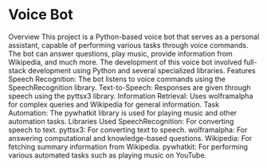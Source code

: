 # Voice Bot
 Overview This project is a Python-based voice bot that serves as a personal assistant, capable of performing various tasks through voice commands. The bot can answer questions, play music, provide information from Wikipedia, and much more. The development of this voice bot involved full-stack development using Python and several specialized libraries.  Features Speech Recognition: The bot listens to voice commands using the SpeechRecognition library. Text-to-Speech: Responses are given through speech using the pyttsx3 library. Information Retrieval: Uses wolframalpha for complex queries and Wikipedia for general information. Task Automation: The pywhatkit library is used for playing music and other automation tasks. Libraries Used SpeechRecognition: For converting speech to text. pyttsx3: For converting text to speech. wolframalpha: For answering computational and knowledge-based questions. Wikipedia: For fetching summary information from Wikipedia. pywhatkit: For performing various automated tasks such as playing music on YouTube.
